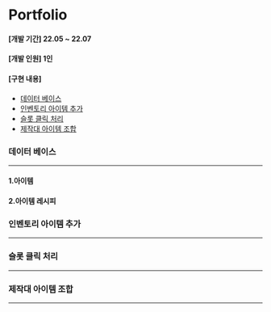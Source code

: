 # Portfolio

#### [개발 기간] 22.05 ~ 22.07
#### [개발 인원] 1인
#### [구현 내용]
+ [데이터 베이스](#데이터-베이스)
+ [인벤토리 아이템 추가](#인벤토리-아이템-추가)
+ [슬롯 클릭 처리](#슬롯-클릭-처리)
+ [제작대 아이템 조합](#제작대-아이템-조합)

### 데이터 베이스
---
#### 1.아이템
#### 2.아이템 레시피

### 인벤토리 아이템 추가
---


















### 슬롯 클릭 처리
---

















### 제작대 아이템 조합
---

